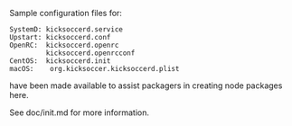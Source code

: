 Sample configuration files for:
```
SystemD: kicksoccerd.service
Upstart: kicksoccerd.conf
OpenRC:  kicksoccerd.openrc
         kicksoccerd.openrcconf
CentOS:  kicksoccerd.init
macOS:    org.kicksoccer.kicksoccerd.plist
```
have been made available to assist packagers in creating node packages here.

See doc/init.md for more information.
